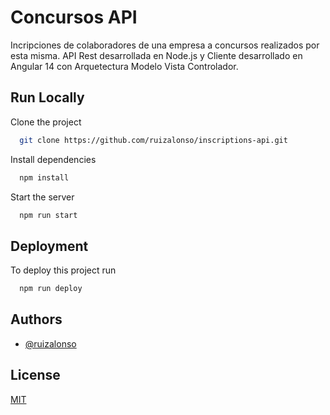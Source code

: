 
# Concursos API

Incripciones de colaboradores de una empresa a concursos realizados por esta misma. 
API Rest desarrollada en Node.js y Cliente desarrollado en Angular 14 con Arquetectura Modelo Vista Controlador.

## Run Locally

Clone the project

```bash
  git clone https://github.com/ruizalonso/inscriptions-api.git
```

Install dependencies

```bash
  npm install
```

Start the server

```bash
  npm run start
```


## Deployment

To deploy this project run

```bash
  npm run deploy
```


## Authors

- [@ruizalonso](https://github.com/ruizalonso)


## License

[MIT](https://choosealicense.com/licenses/mit/)



